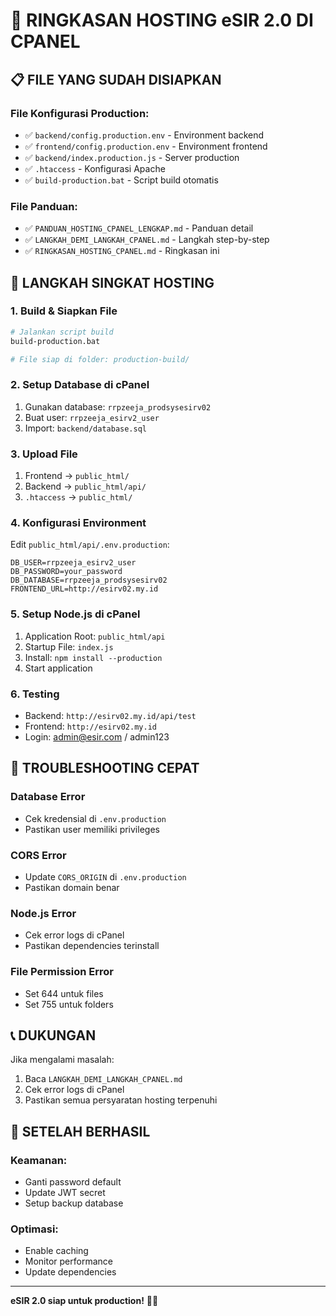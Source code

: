 # 🚀 RINGKASAN HOSTING eSIR 2.0 DI CPANEL

## 📋 **FILE YANG SUDAH DISIAPKAN**

### **File Konfigurasi Production:**
- ✅ `backend/config.production.env` - Environment backend
- ✅ `frontend/config.production.env` - Environment frontend  
- ✅ `backend/index.production.js` - Server production
- ✅ `.htaccess` - Konfigurasi Apache
- ✅ `build-production.bat` - Script build otomatis

### **File Panduan:**
- ✅ `PANDUAN_HOSTING_CPANEL_LENGKAP.md` - Panduan detail
- ✅ `LANGKAH_DEMI_LANGKAH_CPANEL.md` - Langkah step-by-step
- ✅ `RINGKASAN_HOSTING_CPANEL.md` - Ringkasan ini

## 🎯 **LANGKAH SINGKAT HOSTING**

### **1. Build & Siapkan File**
```bash
# Jalankan script build
build-production.bat

# File siap di folder: production-build/
```

### **2. Setup Database di cPanel**
1. Gunakan database: `rrpzeeja_prodsysesirv02`
2. Buat user: `rrpzeeja_esirv2_user`
3. Import: `backend/database.sql`

### **3. Upload File**
1. Frontend → `public_html/`
2. Backend → `public_html/api/`
3. `.htaccess` → `public_html/`

### **4. Konfigurasi Environment**
Edit `public_html/api/.env.production`:
```env
DB_USER=rrpzeeja_esirv2_user
DB_PASSWORD=your_password
DB_DATABASE=rrpzeeja_prodsysesirv02
FRONTEND_URL=http://esirv02.my.id
```

### **5. Setup Node.js di cPanel**
1. Application Root: `public_html/api`
2. Startup File: `index.js`
3. Install: `npm install --production`
4. Start application

### **6. Testing**
- Backend: `http://esirv02.my.id/api/test`
- Frontend: `http://esirv02.my.id`
- Login: admin@esir.com / admin123

## 🔧 **TROUBLESHOOTING CEPAT**

### **Database Error**
- Cek kredensial di `.env.production`
- Pastikan user memiliki privileges

### **CORS Error**
- Update `CORS_ORIGIN` di `.env.production`
- Pastikan domain benar

### **Node.js Error**
- Cek error logs di cPanel
- Pastikan dependencies terinstall

### **File Permission Error**
- Set 644 untuk files
- Set 755 untuk folders

## 📞 **DUKUNGAN**

Jika mengalami masalah:
1. Baca `LANGKAH_DEMI_LANGKAH_CPANEL.md`
2. Cek error logs di cPanel
3. Pastikan semua persyaratan hosting terpenuhi

## 🎉 **SETELAH BERHASIL**

### **Keamanan:**
- Ganti password default
- Update JWT secret
- Setup backup database

### **Optimasi:**
- Enable caching
- Monitor performance
- Update dependencies

---

**eSIR 2.0 siap untuk production!** 🚀✨
